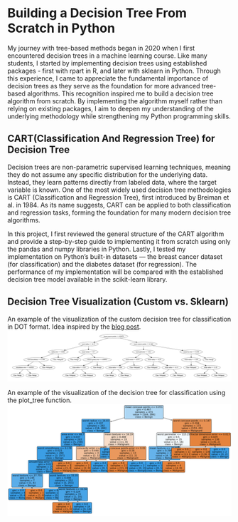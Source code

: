 # Building a Decision Tree From Scratch in Python
My journey with tree-based methods began in 2020 when I first encountered decision trees in a machine learning course. Like many students, I started by implementing decision trees using established packages - first with rpart in R, and later with sklearn in Python. Through this experience, I came to appreciate the fundamental importance of decision trees as they serve as the foundation for more advanced tree-based algorithms. This recognition inspired me to build a decision tree algorithm from scratch. By implementing the algorithm myself rather than relying on existing packages, I aim to deepen my understanding of the underlying methodology while strengthening my Python programming skills.

## CART(Classification And Regression Tree) for Decision Tree
Decision trees are non-parametric supervised learning techniques, meaning they do not assume any specific distribution for the underlying data. Instead, they learn patterns directly from labeled data, where the target variable is known. One of the most widely used decision tree methodologies is CART (Classification and Regression Tree), first introduced by Breiman et al. in 1984. As its name suggests, CART can be applied to both classification and regression tasks, forming the foundation for many modern decision tree algorithms.

In this project, I first reviewed the general structure of the CART algorithm and provide a step-by-step guide to implementing it from scratch using only the pandas and numpy libraries in Python. Lastly, I tested my implementation on Python’s built-in datasets — the breast cancer dataset (for classification) and the diabetes dataset (for regression). The performance of my implementation will be compared with the established decision tree model available in the scikit-learn library.

## Decision Tree Visualization (Custom vs. Sklearn)
An example of the visualization of the custom decision tree for classification in DOT format. Idea inspired by the [blog post](https://blog.csdn.net/weixin_40722661/article/details/101631344).
![Custom Decision Tree for Classification](dt_output/vis_example.png)

An example of the visualization of the decision tree for classification using the plot_tree function. 
![Decistion Tree for Classification Sklearn](dt_output/decision_tree_plot_sklearn.png)



